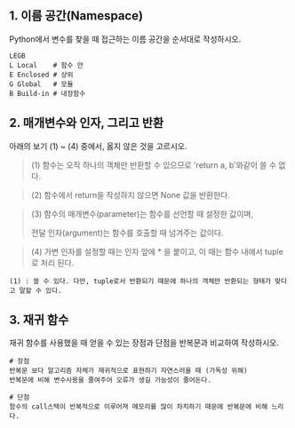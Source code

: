 ## 1. 이름 공간(Namespace)

Python에서 변수를 찾을 때 접근하는 이름 공간을 순서대로 작성하시오.

```
LEGB
L Local    # 함수 안
E Enclosed # 상위
G Global   # 모듈
B Build-in # 내장함수
```



## 2. 매개변수와 인자, 그리고 반환

아래의 보기 (1) ~ (4) 중에서, 옳지 않은 것을 고르시오.



>  (1) 함수는 오직 하나의 객체만 반환할 수 있으므로 'return a, b'와같이 쓸 수 없다.

>  (2) 함수에서 return을 작성하지 않으면 None 값을 반환한다.

>  (3) 함수의 매개변수(parameter)는 함수를 선언할 때 설정한 값이며, 
>
> 전달 인자(argument)는 함수를 호출할 때 넘겨주는 값이다.

> (4) 가변 인자를 설정할 때는 인자 앞에 * 을 붙이고, 이 때는 함수 내에서 tuple로 처리 된다.



```
(1) : 쓸 수 있다. 다만, tuple로서 반환되기 때문에 하나의 객체만 반환되는 형태가 맞다고 말할 수 있다.
```



## 3. 재귀 함수

재귀 함수를 사용했을 때 얻을 수 있는 장점과 단점을 반복문과 비교하여 작성하시오.



```
# 장점
반복문 보다 알고리즘 자체가 재귀적으로 표현하기 자연스러울 때 (가독성 위해)
반복문에 비해 변수사용을 줄여주어 오류가 생길 가능성이 줄어든다.
```

```
# 단점
함수의 call스택이 반복적으로 이루어져 메모리를 많이 차치하기 때문에 반복문에 비해 느리다.
```